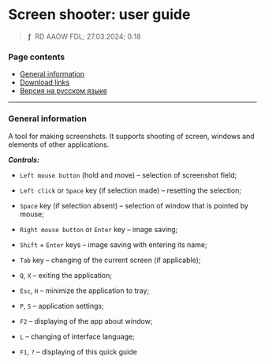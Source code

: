 # Screen shooter: user guide
> **ƒ** &nbsp;RD AAOW FDL; 27.03.2024; 0:18



### Page contents

- [General information](#general-information)
- [Download links](https://adslbarxatov.github.io/DPArray#screen-shooter)
- [Версия на русском языке](https://adslbarxatov.github.io/ScreenShooter/ru)

---

### General information

A tool for making screenshots. It supports shooting of screen, windows and elements
of other applications.

***Controls:***

- `Left mouse button` (hold and move) – selection of screenshot field;
- `Left click` or `Space` key (if selection made) – resetting the selection;
- `Space` key (if selection absent) – selection of window that is pointed by mouse;
- `Right mouse button` or `Enter` key – image saving;
- `Shift` + `Enter` keys – image saving with entering its name;
- `Tab` key – changing of the current screen (if applicable);

- `Q`, `X` – exiting the application;
- `Esc`, `H` – minimize the application to tray;
- `P`, `S` – application settings;
- `F2` – displaying of the app about window;
- `L` – changing of interface language;
- `F1`, `?` – displaying of this quick guide
